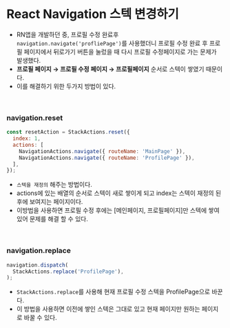 # React Navigation 스텍 변경하기

- RN앱을 개발하던 중, 프로필 수정 완료후 `navigation.navigate('profliePage')`를 사용했더니 프로필 수정 완료 후 프로필 페이지에서 뒤로가기 버튼을 눌렀을 때 다시 프로필 수정페이지로 가는 문제가 발생했다.
- **프로필 페이지 → 프로필 수정 페이지 → 프로필페이지** 순서로 스텍이 쌓였기 때문이다.
- 이를 해결하기 위한 두가지 방법이 있다.

</br>

### navigation.reset

```jsx
const resetAction = StackActions.reset({
  index: 1,
  actions: [
    NavigationActions.navigate({ routeName: 'MainPage' }),
    NavigationActions.navigate({ routeName: 'ProfilePage' }),
  ],
});
```

- `스텍을 재정의` 해주는 방법이다.
- actions에 있는 배열의 순서로 스텍이 새로 쌓이게 되고 index는 스텍이 재정의 된 후에 보여지는 페이지이다.
- 이방법을 사용하면 프로필 수정 후에는 [메인페이지, 프로필페이지]만 스텍에 쌓여있어 문제를 해결 할 수 있다.

</br>

### navigation.replace

```jsx
navigation.dispatch(
  StackActions.replace('ProfilePage'),
);
```

- `StackActions.replace`를 사용해 현재 프로필 수정 스텍을 ProfilePage으로 바꾼다.
- 이 방법을 사용하면 이전에 쌓인 스텍은 그대로 있고 현재 페이지만 원하는 페이지로 바꿀 수 있다.
